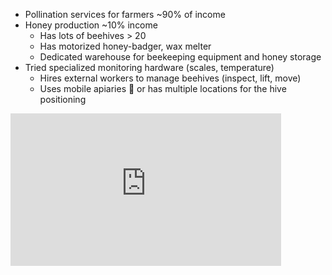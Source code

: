 - Pollination services for farmers ~90% of income
- Honey production ~10% income
    - Has lots of beehives > 20
    - Has motorized honey-badger, wax melter
    - Dedicated warehouse for beekeeping equipment and honey storage
- Tried specialized monitoring hardware (scales, temperature)
	- Hires external workers to manage beehives (inspect, lift, move)
	- Uses mobile apiaries 🚚 or has multiple locations for the hive positioning

<iframe width="433" height="244" src="https://www.youtube.com/embed/dynXUlB007M" title="Beekeepers | Arthropods | The Good and the Beautiful" frameborder="0" allow="accelerometer; autoplay; clipboard-write; encrypted-media; gyroscope; picture-in-picture; web-share" referrerpolicy="strict-origin-when-cross-origin" allowfullscreen></iframe>
